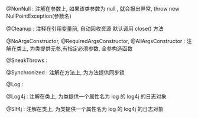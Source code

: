 @NonNull : 注解在参数上, 如果该类参数为 null , 就会报出异常, throw new NullPointException(参数名)

@Cleanup : 注释在引用变量前, 自动回收资源 默认调用 close() 方法

@NoArgsConstructor, @RequiredArgsConstructor, @AllArgsConstructor : 注解在类上, 为类提供无参,有指定必须参数, 全参构造函数

@SneakThrows :

@Synchronized : 注解在方法上, 为方法提供同步锁

@Log :

@Log4j : 注解在类上, 为类提供一个属性名为 log 的 log4j 的日志对象

@Slf4j : 注解在类上, 为类提供一个属性名为 log 的 log4j 的日志对象